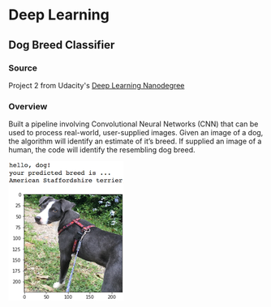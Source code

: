 # Deep Learning

## Dog Breed Classifier

### Source 

Project 2 from Udacity's [Deep Learning Nanodegree](https://www.udacity.com/course/deep-learning-nanodegree--nd101)

### Overview

Built a pipeline involving Convolutional Neural Networks (CNN) that can be used to process real-world, user-supplied images. Given an image of a dog, the algorithm will identify an estimate of it’s breed. If supplied an image of a human, the code will identify the resembling dog breed. 

[image1]: ./images/sample_dog_output.png "Sample Output"
![Sample Output][image1]
